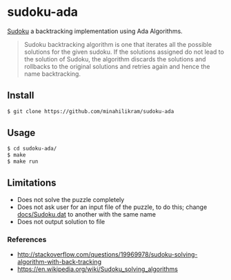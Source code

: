 # sudoku-ada

[Sudoku](https://en.wikipedia.org/wiki/Sudoku) a backtracking implementation using Ada Algorithms.

> Sudoku backtracking algorithm is one that iterates all the possible solutions for the given sudoku. If the solutions assigned do not lead to the solution of Sudoku, the algorithm discards the solutions and rollbacks to the original solutions and retries again and hence the name backtracking.

## Install

```sh
$ git clone https://github.com/minahilikram/sudoku-ada
```

## Usage

```sh
$ cd sudoku-ada/
$ make
$ make run
```

## Limitations

- Does not solve the puzzle completely
- Does not ask user for an input file of the puzzle, to do this; change [docs/Sudoku.dat](https://github.com/minahilikram/sudoku/blob/master/docs/Sudoku.dat) to another with the same name
- Does not output solution to file

### References
- http://stackoverflow.com/questions/19969978/sudoku-solving-algorithm-with-back-tracking
- https://en.wikipedia.org/wiki/Sudoku_solving_algorithms
